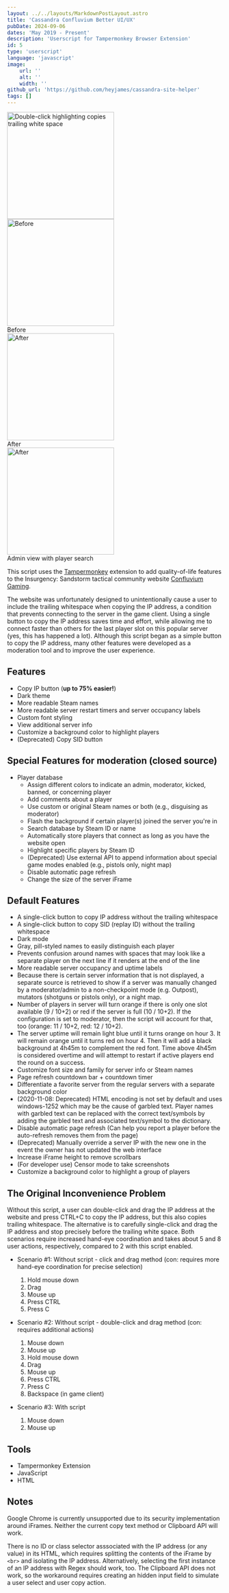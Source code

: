 ```yaml
---
layout: ../../layouts/MarkdownPostLayout.astro
title: 'Cassandra Confluvium Better UI/UX'
pubDate: 2024-09-06
dates: 'May 2019 - Present'
description: 'Userscript for Tampermonkey Browser Extension'
id: 5
type: 'userscript'
language: 'javascript'
image:
    url: ''
    alt: ''
    width: ''
github_url: 'https://github.com/heyjames/cassandra-site-helper'
tags: []
---
```

<div class="thumbnail-container-space-around pt">
    <div>
        <img class="thumbnail" src="/images/whitespace-ip.png" height=250 alt="Double-click highlighting copies trailing white space" />
        <br>
    </div>
    <div>
        <img class="thumbnail" src="/images/before-helper.png" height=250 alt="Before" />
        <div class="image-caption-center">Before</div>
    </div>
    <div>
        <img class="thumbnail" src="/images/after-helper-public-dark.png" height=250 alt="After" />
        <div class="image-caption-center">After</div>
    </div>
    <div>
        <img class="thumbnail" src="/images/cassandra-admin-view.png" height=250 alt="After" />
        <div class="image-caption-center">Admin view with player search</div>
    </div>
</div>

This script uses the [Tampermonkey](https://addons.mozilla.org/en-US/firefox/addon/tampermonkey/) extension to add quality-of-life features to the Insurgency: Sandstorm tactical community website [Confluvium Gaming](http://cassandra.confluvium.net/).

The website was unfortunately designed to unintentionally cause a user to include the trailing whitespace when copying the IP address, a condition that prevents connecting to the server in the game client. Using a single button to copy the IP address saves time and effort, while allowing me to connect faster than others for the last player slot on this popular server (yes, this has happened a lot). Although this script began as a simple button to copy the IP address, many other features were developed as a  moderation tool and to improve the user experience.

## Features
- Copy IP button (**up to 75% easier!**)
- Dark theme
- More readable Steam names
- More readable server restart timers and server occupancy labels
- Custom font styling
- View additional server info
- Customize a background color to highlight players
- (Deprecated) Copy SID button

## Special Features for moderation (closed source)
- Player database
  - Assign different colors to indicate an admin, moderator, kicked, banned, or concerning player
  - Add comments about a player
  - Use custom or original Steam names or both (e.g., disguising as moderator)
  - Flash the background if certain player(s) joined the server you're in
  - Search database by Steam ID or name
  - Automatically store players that connect as long as you have the website open
  - Highlight specific players by Steam ID
  - (Deprecated) Use external API to append information about special game modes enabled (e.g., pistols only, night map)
  - Disable automatic page refresh
  - Change the size of the server iFrame

## Default Features
- A single-click button to copy IP address without the trailing whitespace
- A single-click button to copy SID (replay ID) without the trailing whitespace
- Dark mode
- Gray, pill-styled names to easily distinguish each player
- Prevents confusion around names with spaces that may look like a separate player on the next line if it renders at the end of the line
- More readable server occupancy and uptime labels
- Because there is certain server information that is not displayed, a separate source is retrieved to show if a server was manually changed by a moderator/admin to a non-checkpoint mode (e.g. Outpost), mutators (shotguns or pistols only), or a night map.
- Number of players in server will turn orange if there is only one slot available (9 / 10+2) or red if the server is full (10 / 10+2). If the configuration is set to moderator, then the script will account for that, too (orange: 11 / 10+2, red: 12 / 10+2).
- The server uptime will remain light blue until it turns orange on hour 3. It will remain orange until it turns red on hour 4. Then it will add a black background at 4h45m to complement the red font. Time above 4h45m is considered overtime and will attempt to restart if active players end the round on a success.
- Customize font size and family for server info or Steam names
- Page refresh countdown bar + countdown timer
- Differentiate a favorite server from the regular servers with a separate background color
- (2020-11-08: Deprecated) HTML encoding is not set by default and uses windows-1252 which may be the cause of garbled text. Player names with garbled text can be replaced with the correct text/symbols by adding the garbled text and associated text/symbol to the dictionary.
- Disable automatic page refresh (Can help you report a player before the auto-refresh removes them from the page)
- (Deprecated) Manually override a server IP with the new one in the event the owner has not updated the web interface
- Increase iFrame height to remove scrollbars
- (For developer use) Censor mode to take screenshots
- Customize a background color to highlight a group of players

## The Original Inconvenience Problem
Without this script, a user can double-click and drag the IP address at the website and press CTRL+C to copy the IP address, but this also copies trailing whitespace. The alternative is to carefully single-click and drag the IP address and stop precisely before the trailing white space. Both scenarios require increased hand-eye coordination and takes about 5 and 8 user actions, respectively, compared to 2 with this script enabled.

- Scenario #1: Without script - click and drag method (con: requires more hand-eye coordination for precise selection)
    1. Hold mouse down
    2. Drag
    3. Mouse up
    4. Press CTRL
    5. Press C
  
- Scenario #2: Without script - double-click and drag method (con: requires additional actions)
    1. Mouse down
    2. Mouse up
    3. Hold mouse down
    4. Drag
    5. Mouse up
    6. Press CTRL
    7. Press C
    8. Backspace (in game client)
  
- Scenario #3: With script
    1. Mouse down
    2. Mouse up

## Tools
- Tampermonkey Extension
- JavaScript
- HTML

## Notes
Google Chrome is currently unsupported due to its security implementation around iFrames. Neither the current copy text method or Clipboard API will work.

There is no ID or class selector asssociated with the IP address (or any value) in its HTML, which requires splitting the contents of the iFrame by `<br>` and isolating the IP address. Alternatively, selecting the first instance of an IP address with Regex should work, too. The Clipboard API does not work, so the workaround requires creating an hidden input field to simulate a user select and user copy action.